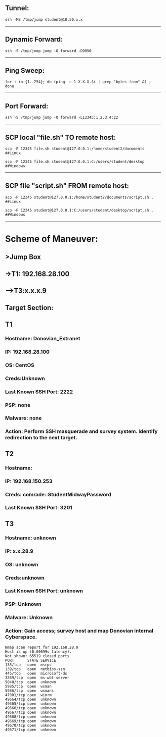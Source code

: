 ## Tunnel: 
    ssh -MS /tmp/jump student@10.50.x.x
_________________________________________________________________________________________________________________
## Dynamic Forward: 
    ssh -S /tmp/jump jump -O forward -D9050
_________________________________________________________________________________________________________________
## Ping Sweep: 
    for i in {1..254}; do (ping -c 1 X.X.X.$i | grep "bytes from" &) ; done
_________________________________________________________________________________________________________________
## Port Forward:
    ssh -S /tmp/jump jump -O forward -L12345:1.2.3.4:22
_________________________________________________________________________________________________________________
## SCP local "file.sh" TO remote host: 
    scp -P 12345 file.sh student@127.0.0.1:/home/student2/documents                ##Linux

    scp -P 12345 file.sh student@127.0.0.1:C:/users/student/desktop                ##Windows
_________________________________________________________________________________________________________________
## SCP file "script.sh" FROM remote host: 
    scp -P 12345 student@127.0.0.1:/home/student2/documents/script.sh .            ##Linux

    scp -P 12345 student@127.0.0.1:C:/users/student/desktop/script.sh .            ##Windows
_________________________________________________________________________________________________________________
# Scheme of Maneuver:
## >Jump Box
## ->T1: 192.168.28.100
## -->T3:x.x.x.9

## Target Section:

## T1
### Hostname: Donovian_Extranet
### IP: 192.168.28.100
### OS: CentOS
### Creds:Unknown
### Last Known SSH Port: 2222
### PSP: none
### Malware: none
### Action: Perform SSH masquerade and survey system. Identify redirection to the next target.

## T2
### Hostname: 
### IP: 192.168.150.253
### Creds: comrade::StudentMidwayPassword
### Last Known SSH Port: 3201

## T3
### Hostname: unknown
### IP: x.x.28.9
### OS: unknown
### Creds:unknown
### Last Known SSH Port: unknown
### PSP: Unknown
### Malware: Unknown
### Action: Gain access; survey host and map Donovian internal Cyberspace.
```
Nmap scan report for 192.168.28.9
Host is up (0.00099s latency).
Not shown: 65519 closed ports
PORT      STATE SERVICE
135/tcp   open  msrpc
139/tcp   open  netbios-ssn
445/tcp   open  microsoft-ds
3389/tcp  open  ms-wbt-server
5040/tcp  open  unknown
5985/tcp  open  wsman
5986/tcp  open  wsmans
47001/tcp open  winrm
49664/tcp open  unknown
49665/tcp open  unknown
49666/tcp open  unknown
49667/tcp open  unknown
49668/tcp open  unknown
49669/tcp open  unknown
49670/tcp open  unknown
49671/tcp open  unknown

```



